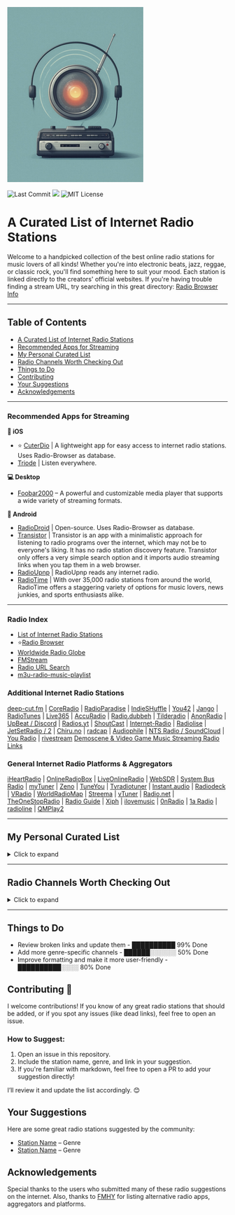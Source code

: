 ![Logo](https://github.com/deroverda/recommended-radio-streams/blob/main/logo_resized.jpg?raw=true)

![Last Commit](https://img.shields.io/github/last-commit/deroverda/recommended-radio-streams?style=for-the-badge)
![](https://api.visitorbadge.io/api/VisitorHit?user=deroverda&repo=recommended-radio-streams&countColor=%237B1E7A)
![MIT License](https://img.shields.io/badge/License-MIT-yellow.svg)

# A Curated List of Internet Radio Stations

Welcome to a handpicked collection of the best online radio stations for music lovers of all kinds! Whether you're into electronic beats, jazz, reggae, or classic rock, you'll find something here to suit your mood. Each station is linked directly to the creators' official websites. If you're having trouble finding a stream URL, try searching in this great directory: [Radio Browser Info](https://www.radio-browser.info)


---

## Table of Contents
- [A Curated List of Internet Radio Stations](#a-curated-list-of-internet-radio-stations)
- [Recommended Apps for Streaming](#recommended-apps-for-streaming)
- [My Personal Curated List](#my-personal-curated-list)
- [Radio Channels Worth Checking Out](#radio-channels-worth-checking-out)
- [Things to Do](#things-to-do)
- [Contributing](#contributing)
- [Your Suggestions](#your-suggestions)
- [Acknowledgements](#acknowledgements)

---

### **Recommended Apps for Streaming**

**📱 iOS**
- ⭐ [CuterDio](https://cuterdio.com/en) | A lightweight app for easy access to internet radio stations. Uses Radio-Browser as database. 
- [Triode](https://triode.app/) | Listen everywhere.


**💻 Desktop**
- [Foobar2000](https://www.foobar2000.org/) – A powerful and customizable media player that supports a wide variety of streaming formats.

**🤖 Android**
- [RadioDroid](https://github.com/segler-alex/RadioDroid) | Open-source. Uses Radio-Browser as database. 
- [Transistor](https://codeberg.org/y20k/transistor) | Transistor is an app with a minimalistic approach for listening to radio programs over the internet, which may not be to everyone's liking. It has no radio station discovery feature. Transistor only offers a very simple search option and it imports audio streaming links when you tap them in a web browser.
- [RadioUpnp](https://play.google.com/store/apps/details?id=com.watea.radio_upnp) | RadioUpnp reads any internet radio.
- [RadioTime](https://play.google.com/store/apps/details?id=com.radiotime.app) | With over 35,000 radio stations from around the world, RadioTime offers a staggering variety of options for music lovers, news junkies, and sports enthusiasts alike.



---

### Radio Index

- [List of Internet Radio Stations](https://en.wikipedia.org/wiki/List_of_Internet_radio_stations)
- ⭐[Radio Browser](https://www.radio-browser.info)
- [Worldwide Radio Globe](https://radio.garden/)
- [FMStream](https://fmstream.org)
- [Radio URL Search](https://streamurl.link)
- [m3u-radio-music-playlist](https://junguler.github.io/m3u-radio-music-playlists)

### Additional Internet Radio Stations
[deep-cut.fm](https://deep-cut.fm) | [CoreRadio](https://coreradio.online/) | [RadioParadise](https://www.radioparadise.com) | [IndieSHuffle](https://www.indieshuffle.com) | [You42](https://www.you42.com) | [Jango](https://www.jango.com) | [RadioTunes](https://www.radiotunes.com) | [Live365](https://www.live365.com) | [AccuRadio](https://www.accuradio.com) | [Radio.dubbeh](https://radio.dubbeh.net/) | [Tilderadio](https://tilderadio.org/) | [AnonRadio](https://anonradio.net) | [UpBeat / Discord](https://discord.com) | [Radios.yt](https://radios.yt) | [ShoutCast](https://www.shoutcast.com) | [Internet-Radio](https://www.internet-radio.com) | [Radiolise](https://radiolise.com) | [JetSetRadio / 2](https://jetsetradio.live/) | [Chiru.no](https://chiru.no) | [radcap](https://www.radcap.ru) | [Audiophile](https://www.audiophile.com) | [NTS Radio / SoundCloud](https://www.nts.live) | [You Radio](https://play.you.radio/) | [rivestream](https://www.rivestream.com) [Demoscene & Video Game Music Streaming Radio Links](https://mw.rat.bz/davgmsrl/)
### General Internet Radio Platforms & Aggregators
[iHeartRadio](https://www.iheart.com) | [OnlineRadioBox](https://onlineradiobox.com) | [LiveOnlineRadio](https://www.liveonlineradio.net) | [WebSDR](http://websdr.org/) | [System Bus Radio](https://github.com/fulldecent/system-bus-radio) | [myTuner](https://mytuner-radio.com) | [Zeno](https://zeno.fm) | [TuneYou](https://tuneyou.com) | [Tvradiotuner](https://tvradiotuner.com) | [Instant.audio](https://instant.audio) | [Radiodeck](https://www.radiodeck.com) | [VRadio](https://www.vradio.app) | [WorldRadioMap](https://www.worldradiomap.com) | [Streema](https://streema.com) | [vTuner](https://www.vtuner.com) | [Radio.net](https://www.radio.net) | [TheOneStopRadio](https://theonestopradio.com) | [Radio Guide](https://www.radioguide.fm) | [Xiph](https://xiph.org) | [ilovemusic](https://ilovemusic.de/) | [0nRadio](https://0nradio.com) | [1a Radio](https://1aradio.com) | [radioline](https://www.radioline.co) | [QMPlay2](https://github.com/zaps166/QMPlay2)

---

## My Personal Curated List
<details>
  <summary>Click to expand</summary>

### Electronic 🎛️✨
- **1.FM - Sax4Love**: [Link](https://www.1.fm/stations)
- **1.FM - Deep Techno & House**: [Link](https://www.1.fm/stations)
- **Cashmere Radio**: [Link](http://cashmereradio.com) | A Berlin-based station with diverse, experimental electronic music.
- **Dance Wave**: [Link](http://dancewave.com) | Focuses on upbeat electronic dance music.
- **FluxFM - ChillHop**: [Link](http://fluxfm.de/chillhop) | Plays a relaxed mix of hip-hop influenced electronic beats.
- **FluxFM - Hippie Trippy Garden**: [Link](https://www.fluxfm.de/posts/401dece5-d1f7-4d5b-9a50-5a1481758118) | Features psychedelic and experimental electronic music.
- **FluxFM - Sound Of Berlin**: [Link](http://fluxfm.de/sound-of-berlin) | Showcases the electronic music scene of Berlin.
- **Frisky Deep**: [Link](https://www.friskyradio.com/) | Specializes in deep house and similar electronic styles.
- **Frisky Radio**: [Link](https://www.friskyradio.com/) | A broader mix of various electronic genres.
- **LYL Radio**: [Link](https://lyl.live/) |  An independent station known for diverse and eclectic electronic selections.
- **LuxuriaMusic**: [Link](http://luxuriamusic.com) | Plays retro-futuristic and exotica-influenced electronic music.
- **Octave Radio**: [Link](http://octaveradio.com) | Plays a variety of electronic music, sometimes also categorized as Jazz.
- **NTS Radio Poolside**: [Link](http://ntslive.co.uk) | Features chill and summery electronic vibes.
- **Radio Caprice - Minimal Tech House**: [Link](http://www.radcap.ru/) | Tech house
- **Skylab Radio**: [Link](http://skylabradio.com) | Known for spacey, ambient, and experimental electronic sounds.
- **Datafruits**: [Link](https://datafruits.fm/) | Focuses on chiptune and video game-inspired electronic music.
- **dublab**: [Link](http://dublab.com) | Features a wide range of experimental and underground electronic music.
- **TEKnival Radio**: [Link](http://teknivalradio.com) | Plays hard-edged techno and rave-inspired electronic music. 
- **Rainwave - All**: [Link](http://rainwave.cc/all) | A mix of different types of video game music including electronic styles.
- **Rainwave - Chiptunes**: [Link](https://rainwave.cc/chiptune/)  
- **Italoradio.fm**: [Link](https://italoradio.fm/) | Plays Italo-disco music.
- **Radio ItaloPower!**: [Link](http://italopower.com) | Italodisco hits & rarities.
- **Radio BipTunia**: [Link](https://biptunia.com/) | Plays experimental and quirky electronic music.
- **Shonan Beach FM**: [Link](https://www.beachfm.co.jp/) | Japanese radio station focusing on chilled out electronic and beach vibes.

---
 
#### Jazz 🎷🎵
- **Adroit Jazz Underground**: [Link](https://mytuner-radio.com/sv/radio/adroit-jazz-underground-492026/) | Focuses on underground and less mainstream jazz.
- **Jazz Con Class**: [Link](http://jazzconclass.com)  
- **KSDS Jazz 88.3 FM**: [Link](https://www.jazz88.org/) | A public radio station broadcasting classic and contemporary jazz.
- **Radio Suisse Jazz**: [Link](http://radiosuissejazz.ch)  
- **WBGO 88.3**: [Link](http://wbgo.org) | A New York-based public radio station specializing in jazz.
- **WDNA 88.9**: [Link](http://wdna.org) |  Miami-based public radio station focused on jazz and Latin jazz.
- **KEWU-FM (89.5 MHz Jazz 89.5)**: [Link](https://kewuradio.ewu.edu/KEWU_Jazz_89.5) | A public radio station with a focus on jazz.
- **Octave Radio**: [Link](https://octaverecords.out.airtime.pro/octaverecords_a?_ga=2.139116787.1781832620.1687634712-199058362.1687634712) | Also appears in the Electronic category, sometimes plays jazz.

---
  
### Artist Specific 🎤👑
- **Exclusive Radio - ABBA**: [Link](http://exclusiveradio.com/abba)  
- **Exclusive Radio - Aretha Franklin**: [Link](http://exclusiveradio.com/aretha-franklin)  
- **Exclusive Radio - BB King**: [Link](http://exclusiveradio.com/bb-king)  
- **Exclusive Radio - The Beatles**: [Link](http://exclusiveradio.com/the-beatles)  
- **Exclusive Radio - Van Morrison**: [Link](http://exclusiveradio.com/van-morrison)  
- **Exclusive Radio - Queen**: [Link](http://exclusiveradio.com/queen)  
- **Exclusive Radio - Bob Marley**: [Link](http://exclusiveradio.com/bob-marley)  
- **Exclusive Radio - Ella Fitzgerald**: [Link](http://exclusiveradio.com/ella-fitzgerald)  
- **Exclusive Radio - John Coltrane**: [Link](http://exclusiveradio.com/john-coltrane)  
- **Grateful Dead Radio - WGDR**: [Link](https://www.madmusicradio.com/wgdr)

---

### Classical 🎻🎶

- **Calm Radio - Symphony**: [Link](https://calmradio.com/channel-guide/classical-music)
- **Calm Radio - Classical Mix**: [Link](https://calmradio.com/channel-guide/classical-music)
- **Calm Radio - Opera**: [Link](https://calmradio.com/channel-guide/classical-music)
- **WFMT Chicago**: [Link](https://www.wfmt.com/)
- **WBJC Baltimore**: [Link](https://www.wbjc.com/)
- **WMNR**: [Link](https://www.wmnr.org/listen)





---

#### Lounge & Chill 🛋️🍹
- **1.FM - Costa Del Mar**: [Link](https://www.1.fm/stations)
- **24/7 LoFi Radio**: [Link](https://www.247lofiradio.com/)
- **BB 05.5 Charivari Munchen - Lounge**: [Link](https://www.charivari.de/radio/internetradio-streams)  
- **FluxFM - FluxLounge**: [Link](http://fluxfm.de/fluxlounge)  
- **Blue Marlin Ibiza**: [Link](http://www.bluemarlinibiza.com/radio/live)  
- **Nordic Lodge**: [Link](https://www.nordiclodgeradio.com/)  
- **Tropical 100 Salsa**: [Link](https://www.radio-browser.info/history/224004c9-b278-4f43-a846-094a1e87e918)  

---

#### World Music 🌍🎶
**African** 🪘🦁
- **Oroko Radio**: [Link](https://oroko.live/)  
- **Pan African Space Station**: [Link](https://panafricanspacestation.org.za/)  
- **Radio Caprice - Afrobeat**: [Link](http://www.radcap.ru/)
- **Alefa Music - Afrobeat** [Link](https://alefamusic.net/)

**Latin/Caribbean** 🌴🎺
- **Gladys Palmera Coleccion**: [Link](http://gladyspalmera.com/coleccion) | Plays a mix of Latin and Spanish music.
- **Isla Negra Upbeat**: [Link](https://www.radio-browser.info/history/af54e7ca-3a45-40cd-8ca8-c5ee9bc4231d)  
- **Isla Negra Slowbeat**: [Link](https://www.radio-browser.info/history/c3517203-bd27-4019-9ba9-a72a53e4c88f)  

**Other** 🌀🌍
- **SomaFM - Suburbs of Goa**: [Link](http://somafm.com/suburbsofgoa)  
- **Celtic Music Radio**: [Link](https://www.celticmusicradio.net/)  

---

#### ⭐**SomaFM**
- **SomaFM - Bossa Beyond**: [Link](https://somafm.com/listen/) - Silky-smooth, laid-back Brazilian-style rhythms of Bossa Nova, Samba and beyond
- **SomaFM - DEF CON Radio**: [Link](https://somafm.com/listen/) - Music for Hacking. The DEF CON Year-Round Channel.
- **SomaFM - Deep Space One**: [Link](https://somafm.com/listen/) - Deep ambient electronic, experimental and space music. For inner and outer space exploration.
- **SomaFM - Heavyweight Reggae**: [Link](https://somafm.com/listen/) - Reggae, Ska, Rocksteady classic and deep tracks.
- **SomaFM - Groove Salad**: [Link](https://somafm.com/listen/) | A nicely chilled plate of ambient/downtempo beats and grooves.
- **SomaFM - Groove Salad Classic**: [Link](https://somafm.com/listen/) | The classic (early 2000s) version of a nicely chilled plate of ambient/downtempo beats and grooves.
- **SomaFM - Left Coast 70s**: [Link](https://somafm.com/listen/) | Mellow album rock from the Seventies. Yacht not required.
- **SomaFM - Lush**: [Link](https://somafm.com/listen/) | Sensuous and mellow female vocals, many with an electronic influence.
- **SomaFM - Illinois Street Lounge**: [Link](https://somafm.com/listen/) | Classic bachelor pad, playful exotica and vintage music of tomorrow.
- **SomaFM - Secret Agent**: [Link](https://somafm.com/listen/) | The soundtrack for your stylish, mysterious, dangerous life. For Spies and PIs too!
- **SomaFM - SF Police Scanner**: [Link](https://somafm.com/listen/) | San Francisco Public Safety Scanner Feed
- **SomaFM - Seven Inch Soul**: [Link](https://somafm.com/listen/) | Vintage soul tracks from the original 45 RPM vinyl.
- **SomaFM - ThistleRadio**: [Link](https://somafm.com/listen/) | Exploring music from Celtic roots and branches
- **SomaFM - ALL CHANNELS**: [Link](https://somafm.com/listen/)

---

#### General 📻🌈
- **Doctor Pundit - Yacht Rock Jams**: [Link](https://www.doctorpundit.com/media/)  
- **Yacht Rock Miami**: [Link](https://www.yachtrockmiami.com/)  
- **SuperStereo 1 - Yacht Rock**: [Link](https://www.hiresaudio.online/category/radio/)  
- **Classic Vinyl HD**: [Link](https://walmradio.com/classic/)  
- **KTKE 101.5 FM**: [Link](https://www.truckeetahoeradio.com/) | general station
- **SuperStereo 1+ - Disco, Soul & Funk**: [Link](https://www.hiresaudio.online/category/radio/)  
- **Soho Radio**: [Link](http://sohoradio.com) | A London-based station with a variety of music and talk shows.
- **Technicolor Web Of Sound**: [Link](https://www.techwebsound.com/) | Plays 1960s psychedelic rock and pop. 
- **The Dump**: [Link](http://thedump.com) |  Eclectic mix of various genres and obscure music.
- **The Lake Radio**: [Link](http://thelakeradio.com)  
- **The SoCal Sound**: [Link](http://thesocalsound.org) | Features contemporary California rock, pop and indie music. 
- **The Penthouse**: [Link](https://thepenthouse.fm/) | Asoul, r&b and pop music. variety of classic 
- **Time Capsule Show**: [Link](https://ckut.ca/timecapsule/))  
- **Totally Wired Radio**: [Link](http://totallywiredradio.com) |  Plays a mix of indie, punk, and alternative music.
- **181.fm**: [Link](https://www.181.fm/)  
- **FluxFM - Berlin Beach House Radio**: [Link](http://fluxfm.de/berlin-beach-house)  
- **Her.st - Propaganda Broadcast**: [Link](https://her.st/radio/)  
- **J-Club Club Bandstand**: [Link](http://jclubradio.com) | Plays a mix of classic and contemporary Japanese music.
- **KBON**: [Link](https://www.kbon.com/) | Plays a mix of Louisiana-based music.
- **KKJZ-HD88.1**: [Link](https://kkjz.org/) | A public radio station that plays jazz and blues.
- **Le Grigri**: [Link](http://legrigri.com) | Plays a mix of African and Caribbean music.
- **Le Mellotron**: [Link](http://lemellotron.com) | Features a mix of world music, jazz and electronic.
- **Mondo Bongo Radio**: [Link](http://mondobongoradio.com) | Plays a mix of world music, exotica and soul.
- **Mother Earth Radio**: [Link](http://motherearthradio.com) | Plays a mix of nature-themed, acoustic music.
- **Mother Earth Radio - Instrumental**: [Link](http://motherearthradio.com/instrumental)  
- **Mutant Radio**: [Link](http://mutantradio.com) |  Plays an eclectic mix of experimental and alternative music.
- **Nugs Radio**: [Link](http://nugs.net) |  Plays live recordings of rock and jam bands.
- **REYFM**: [Link](https://rey.fm/) | Plays contemporary pop and latin music.
- **Radio France**: [Link](http://www.radiofrance.fr/live) | A French public radio station with a variety of programming.
- **Radio Paradise - Main Mix**: [Link](http://radioparadise.com/main-mix)  
- **Radio Free Phoenix**: [Link](http://radiofreephoenix.com)  
- **Radio Krimi**: [Link](http://radiokrimi.com) | Plays mystery-themed radio dramas.

---

#### Reggae & Dub 🇯🇲🎚️
- **Dr Dick's Dub Shack**: [Link](http://drdicksdubshack.com)  
- **Alpha Boys School Radio**: [Link](http://alphaboysschoolradio.com)  

---

#### Oldies/Classic 📼
- **Pumpkin FM - 1940s radio**: [Link](http://pumpkinfm.com/1940s-stream)  
- **Pumpkin FM - Radio England**: [Link](http://pumpkinfm.com/radio-england-stream)  
- **Ultimate Oldies Radio**: [Link](http://ultimateoldiesradio.com)  
- **Vintage Obscura Radio**: [Link](http://vintageobscura.com)  
- **Radio Nostalgia**: [Link](http://cast1.torontocast.com:1630/stream) | Plays classic pop and music from the 1940's to 1980's.

</details>

---

## Radio Channels Worth Checking Out
<details>
  <summary>Click to expand</summary>

These are some channels I’ve heard are good, but I haven't had the chance to check them all out yet. Feel free to explore and see what suits your taste! most links seem to be dead, manually search for these using the tools above. please report and I'll update.😊

- 101.1 WFMU – Freeform Radio: [Link](https://wfmu.org/)
- 1FM Chillout Lounge: [Link](https://www.1.fm/stations)
- 113.fm Hits 1997 – Ads: [Link](https://www.113.fm/)
- All Jazz Radio – South Africa: [Link](https://www.madmusicradio.com/wjzz)
- Ambient Sleeping Pill: [Link](https://ambientsleepingpill.com/)
- Antenne Bayern - [Link, various channels](https://www.antenne.de/webradio/)
- Antenne Bayern – CoffeeHouse: [Link](https://www.antenne.de/webradio/coffeemusic)
- Basso Radio – Deep House and Progressive: [Link](https://www.bassoradio.com/)
- Berlin Community Radio: [Link](https://tunein.com/radio/Berlin-Community-Radio-s209811/)
- Beyond the Beat Generation: [Link](http://www.beyondthebeatgeneration.com/)
- Blue Marlin Ibiza – Dance/Elect: [Link](https://www.bluemarlinibiza.com/radio/)
- Bondi Beach Radio – Sydney: [Link](https://bondiradio.com.au/)
- ChillTraxx – World’s Chillout Channel: [Link](https://www.chilltrax.com/)
- CKUT 90.3 Montreal College Community Radio: [Link](http://ckut.ca)
- Country Radio – USA: [Link](https://country-radio.com/)
- Dublin Digital Radio – Ireland: [Link](https://listen.dublindigitalradio.com/home)
- Eurodance Radio: [Link](https://www.eurodance-radio.com/)
- Fine Music Radio 101.3 FM – Cape Town: [Link](https://www.fmr.co.za/)
- FIP – France: [Link](https://www.radiofrance.fr/fip)
- Folk Alley – Ohio: [Link](https://folkalley.com/)
- Frisky Radio – Chill: [Link](http://friskyradio.com)
- Frisky Radio – Deep: [Link](https://www.friskyradio.com/)
- Frisky Radio – Underground Electronic: [Link](http://friskyradio.com)
- Galaxie Radio – FM 95.3 – French Dance Elect.: [Link](http://galaxieradio.com)
- Irish Pub Radio: [Link](http://irishpubradio.com)
- Jazz 88 – San Diego: [Link](https://jazz88.org)
- Jazz & Blues Radio – United States: [Link](https://www.radio.se/s/jazzradio-blues)
- Jazz24: [Link](https://www.jazz24.org/)
- JazzFM – UK: [Link](http://jazzfm.com)
- KCLR96FM – Kilkenny, Ireland: [Link](http://kclr96fm.com)
- KCRW 89.9 FM – Los Angeles: [Link](https://www.kcrw.com/)
- KDHX 88.1 FM – St. Louis: [Link](http://kdhx.org)
- KEXP – Seattle, University of Washington: [Link](http://kexp.org)
- KEXP 90.3 FM – Seattle: [Link](http://kexp.org)
- KissFM 2.0 Trance: [Link](http://kissfm.com)
- KIX Belgium – Talk and Radio: [Link](https://www.radiokix.be/)
- KNBR 104.5 – KFOG S.F. Talk/Music: [Link](http://knbr.com)
- KUSF 90.3 FM – San Francisco: [Link](https://www.kusf.org)
- KUSF.org – San Francisco: [Link](http://kusf.org)
- KUTX 98.9 FM – Austin: [Link](http://kutx.org)
- KUTX 98.9 – Austin UT: [Link](http://kutx.org)
- KZSC 88.1 FM – Santa Cruz: [Link](http://kzsc.org)
- KZSU 90.1 FM – Stanford: [Link](https://kzsu.stanford.edu/)
- KZSU Stanford 90.1 FM – Stanford, CA: [Link](http://kzsu.stanford.edu)
- MacSlon’s Irish Pub Radio: [Link](http://www.macslons-irish-pub-radio.com/)
- Mondo Radio – Pop and Jazz: [Link](http://mondoradio.com)
- Newtown Radio – Prog – Good Alt. – Brooklyn: [Link](https://newtownradio.com)
- Radio Caroline 259 Gold: [Link](http://radiocaroline.co.uk)
- Radio Dismuke – 1920’s 1930’s Jazz and Pop: [Link](http://dismuke.org)
- Radio France Internationale – World News: [Link](http://rfi.org)
- Radio Free Europe/Radio Liberty: [Link](https://www.rferl.org/)
- Radio Galaxie – Haiti: [Link](http://galaxieradio.com)
- Radio Galaxie 104.5: [Link](http://radiogalaxie.com)
- Radio Jukebox 91.4: [Link](http://stream.radiojukebox914.com)
- Radio Marija – Lithuania: [Link](https://www.marijosradijas.lt/)
- Radio Nacional de Espana (RNE): [Link](http://rne.es)
- Radio New Zealand National: [Link](http://rnz.co.nz)
- Radio Nova – Ireland: [Link](https://www.nova.ie/)
- Radio Popolare – Milan, Italy: [Link](http://radiopopolare.it)
- Radio Reverb 97.2 – Brighton UK Community Radio: [Link](http://radioreverb.com)
- Radio Reverb 97.2 FM – Brighton: [Link](https://www.radioreverb.com/)
- Radio Subasio – Italy: [Link](http://radiosubasio.com)
- Radio Swiss Jazz: [Link](http://radioswissjazz.ch)
- Ralph Radio – Russia: [Link](http://ralphradio.ru)
- Resonance 104.4FM – London – Diverse Community Radio: [Link](https://www.resonancefm.com/)
- Retro Soul Radio UK: [Link](https://www.retrosoulradio.co.uk)
- Rinse FM – UK: [Link](http://rinse.fm)
- Rinse FM (Rinse France) – Dance/Urban – London: [Link](http://rinse.fm)
- RTE Radio 1 – Ireland: [Link](http://rte.ie)
- Sky Radio 101Fm – Dutch/Netherlands – US Pop: [Link](https://www.skyradio.nl/)
- Smooth Jazz Chicago: [Link](http://smoothjazzchicago.com)
- Swiss Radio Jazz & Swing: [Link](http://swissradiojazz.ch)
- Taui FM – Tahiti: [Link](https://theonestopradio.com/radio/taui-fm)
- The Current – Minnesota Public Radio: [Link](http://thecurrent.org)
- The Edge Radio – New Zealand: [Link](http://theedge.co.nz)
- The Jazz Groove: [Link](https://jazzgroove.org/?channel=mix1)
- Time Capsule Audio Network: [Link](http://timecapsuleaudio.com)
- TSF Jazz 89.9 FM – Paris – Jazz, Talk: [Link](http://tsfjazz.com)
- Tuned In Radio – Classical: [Link](http://tunedinradio.com)
- WBEZ 91.5 FM – Chicago: [Link](http://wbez.org)
- WDR 1Live Plan B: [Link](http://wdr.de)
- WFUV 90.7 FM – New York: [Link](http://wfuv.org)
- WFMU – Rock and Soul Ichiban – 50’s Funk: [Link](https://wfmu.org/)
- WFMU 91.1 FM – New Jersey: [Link](http://wfmufm.org)
- WGN 720 AM Chicago – News/Classic Rock: [Link](http://wgnradio.com)
- WKCR 89.9 FM – Columbia University: [Link](http://wkcr.org)
- WLRN 91.3 FM – Miami: [Link](http://wlrn.org)
- WNUR 89.3 FM – Northwestern University: [Link](http://wnur.org)
- WNYC – New York City Public Radio: [Link](http://wnyc.org)
- WNYC 93.9 FM – New York: [Link](http://wnyc.org)
- WNYC-FM – New York City: [Link](http://wnyc.org)
- Worldwide FM – Cool Jazz Style mixes: [Link](https://worldwidefm.net/)
- WQXR Q2 – Classical NY: [Link](http://wqxr.org)
- WQXR Q2 – New York Public Radio: [Link](http://wqxr.org)
- WRIR 97.3 FM – Richmond: [Link](http://wrir.org)
- WWOZ 90.7 – New Orleans: [Link](https://www.wwoz.org/)
- WXYC 89.3FM - Chapel Hill - NC Freeform College Radio: [Link](https://wxyc.org/)

</details>

--- 

## Things to Do

- Review broken links and update them - ██████████ 99% Done
- Add more genre-specific channels - ██████░░░░░░ 50% Done
- Improve formatting and make it more user-friendly - ██████████░░░░ 80% Done

## Contributing 🎉

I welcome contributions! If you know of any great radio stations that should be added, or if you spot any issues (like dead links), feel free to open an issue. 

### How to Suggest:
1. Open an issue in this repository.
2. Include the station name, genre, and link in your suggestion.
3. If you're familiar with markdown, feel free to open a PR to add your suggestion directly!

I’ll review it and update the list accordingly. 😊


## Your Suggestions
Here are some great radio stations suggested by the community:

- [Station Name](http://link-to-station.com) – Genre
- [Station Name](http://link-to-station.com) – Genre


## Acknowledgements

Special thanks to the users who submitted many of these radio suggestions on the internet. Also, thanks to [FMHY](https://fmhy.pages.dev/) for listing alternative radio apps, aggregators and platforms. 

